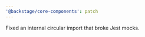 ```yaml
---
'@backstage/core-components': patch
---
```


Fixed an internal circular import that broke Jest mocks.
